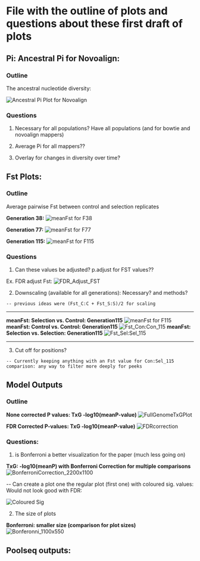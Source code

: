 # File with the outline of plots and questions about these first draft of plots

## Pi: Ancestral Pi for Novoalign:

### Outline

The ancestral nucleotide diversity:

![Ancestral Pi Plot for Novoalign](https://github.com/PaulKnoops/episodicSequenceData/blob/master/Analysis_after_sync_2018_plots/Ancestral_Pi.png)

### Questions

  1. Necessary for all populations? Have all populations (and for bowtie and novoalign mappers)

  2. Average Pi for all mappers?? 

  3. Overlay for changes in diversity over time?


## Fst Plots:

### Outline

Average pairwise Fst between control and selection replicates

**Generation 38:**
![meanFst for F38](https://github.com/PaulKnoops/episodicSequenceData/blob/master/Analysis_after_sync_2018_plots/F38_meanFstPlot.png)

**Generation 77:**
![meanFst for F77](https://github.com/PaulKnoops/episodicSequenceData/blob/master/Analysis_after_sync_2018_plots/F77_meanFstPlot.png)

**Generation 115:** 
![meanFst for F115](https://github.com/PaulKnoops/episodicSequenceData/blob/master/Analysis_after_sync_2018_plots/F115_meanFstPlot.png)


### Questions

  1. Can these values be adjusted? p.adjust for FST values??
  
  Ex. FDR adjust Fst:
  ![FDR_Adjust_FST](https://github.com/PaulKnoops/episodicSequenceData/blob/master/Analysis_after_sync_2018_plots/Fst_FDRAdjust_Sel:Con_115.png)
   
  2. Downscaling (available for all generations): Necessary? and methods?
  
    -- previous ideas were (Fst_C:C + Fst_S:S)/2 for scaling
  ___________________________________________________
**meanFst: Selection vs. Control: Generation115**
![meanFst for F115](https://github.com/PaulKnoops/episodicSequenceData/blob/master/Analysis_after_sync_2018_plots/F115_meanFstPlot.png)
**meanFst: Control vs. Control: Generation115**
![Fst_Con:Con_115](https://github.com/PaulKnoops/episodicSequenceData/blob/master/Analysis_after_sync_2018_plots/F115_Control:Control_FST.png)
**meanFst: Selection vs. Selection: Generation115**
![Fst_Sel:Sel_115](https://github.com/PaulKnoops/episodicSequenceData/blob/master/Analysis_after_sync_2018_plots/F115_Selection:Selection_FST.png)
____________________________________________________
  
  3. Cut off for positions? 
  
    -- Currently keeping anything with an Fst value for Con:Sel_115 comparison: any way to filter more deeply for peeks 

## Model Outputs

### Outline

**None corrected P values: TxG -log10(meanP-value)**
![FullGenomeTxGPlot](https://github.com/PaulKnoops/episodicSequenceData/blob/master/Analysis_after_sync_2018_plots/CHROMO_meanP.png)

**FDR Corrected P-values: TxG -log10(meanP-value)**
![FDRcorrection](https://github.com/PaulKnoops/episodicSequenceData/blob/master/Analysis_after_sync_2018_plots/Fdr_adjustP.png)

### Questions: 
   1. is Bonferroni a better visualization for the paper (much less going on)
   
**TxG: -log10(meanP) with Bonferroni Correction for multiple comparisons**
![BonferroniCorrection_2200x1100](https://github.com/PaulKnoops/episodicSequenceData/blob/master/Analysis_after_sync_2018_plots/Bonferroni_p.adjust_TxG.png)

  -- Can create a plot one the regular plot (first one) with coloured sig. values: Would not look good with FDR:
  
  ![Coloured Sig](https://github.com/PaulKnoops/episodicSequenceData/blob/master/Analysis_after_sync_2018_plots/fdr_bonf_adjustP_sigColoured.png)
  
  
  2. The size of plots
  
**Bonferroni: smaller size (comparison for plot sizes)**
![Bonferonni_1100x550](https://github.com/PaulKnoops/episodicSequenceData/blob/master/Analysis_after_sync_2018_plots/Bonf_AdjustP.png)


## Poolseq outputs:



